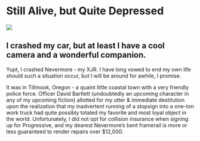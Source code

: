 # Still Alive, but Quite Depressed

![](https://d2mxuefqeaa7sj.cloudfront.net/s_B33C9A8173A24E8B5ABDACD6509BE05165CA6BB0B1CE71FAEAFFA8DEDD103120_1509091666406_nevermorecrash.jpg)

## I crashed my car, but at least I have a cool camera and a wonderful companion.

Yupt, I crashed Nevermore - my XJR. I have long vowed to end my own life should such a situation occur, but I will be around for awhile, I promise.

It was in Tillmook, Oregon - a quaint little coastal town with a very friendly police force. Officer David Bartlett (undoubtedly an upcoming character in any of my upcoming fiction) allotted for my utter & immediate destitution upon the realization that my inadvertent running of a stopsign into a one-ton work truck had quite possibly totaled my favorite and most loyal object in the world. Unfortunately, I did not opt for collision insurance when signing up for Progressive, and my dearest Nevermore’s bent framerail is more or less guaranteed to render repairs over $12,000.

